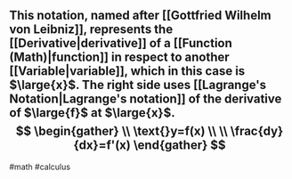 This notation, named after [[Gottfried Wilhelm von Leibniz]], represents the [[Derivative|derivative]] of a [[Function (Math)|function]] in respect to another [[Variable|variable]], which in this case is $\large{x}$. The right side uses [[Lagrange's Notation|Lagrange's notation]] of the derivative of $\large{f}$ at $\large{x}$.
$$
\begin{gather} \\
\text{}y=f(x) \\ \\
\frac{dy}{dx}=f'(x)
\end{gather}
$$
---
#math #calculus 